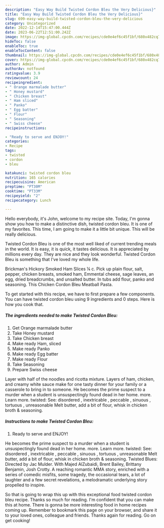 ```yaml
---
description: "Easy Way Build Twisted Cordon Bleu the Very Delicious}"
title: "Easy Way Build Twisted Cordon Bleu the Very Delicious}"
slug: 699-easy-way-build-twisted-cordon-bleu-the-very-delicious
category: Uncategorized
date: 2022-12-14T15:47:00.444Z
date: 2023-06-22T12:51:00.242Z
image: https://img-global.cpcdn.com/recipes/cde0e4ef6c45f1bf/680x482cq70/twisted-cordon-bleu-recipe-main-photo.jpg
hideToc: false
enableToc: true
enableTocContent: false
thumbnail: https://img-global.cpcdn.com/recipes/cde0e4ef6c45f1bf/680x482cq70/twisted-cordon-bleu-recipe-main-photo.jpg
cover: https://img-global.cpcdn.com/recipes/cde0e4ef6c45f1bf/680x482cq70/twisted-cordon-bleu-recipe-main-photo.jpg
author: Admin
authorAv: notfound
ratingvalue: 3.9
reviewcount: 24
recipeingredient:
- " Orange marmalade butter"
- " Honey mustard"
- " Chicken breast"
- " Ham sliced"
- " Panko"
- " Egg batter"
- " Flour"
- " Seasoning"
- " Swiss cheese"
recipeinstructions:

- "Ready to serve and ENJOY!"
categories:
- Recipe
tags:
- twisted
- cordon
- bleu

katakunci: twisted cordon bleu 
nutrition: 165 calories
recipecuisine: American
preptime: "PT30M"
cooktime: "PT33M"
recipeyield: "2"
recipecategory: Lunch

---
```



Hello everybody, it's John, welcome to my recipe site. Today, I'm gonna show you how to make a distinctive dish, twisted cordon bleu. It is one of my favorites. This time, I am going to make it a little bit unique. This will be really delicious.

Twisted Cordon Bleu is one of the most well liked of current trending meals in the world. It is easy, it is quick, it tastes delicious. It is appreciated by millions every day. They are nice and they look wonderful. Twisted Cordon Bleu is something that I've loved my whole life.

Brickman&#39;s Hickory Smoked Ham Slices ¼ c. Pick up plain flour, salt, pepper, chicken breasts, smoked ham, Emmental cheese, sage leaves, an egg, dried breadcrumbs, and unsalted butter. In tubs add flour, panko and seasoning. This Chicken Cordon Bleu Meatball Pasta.


To get started with this recipe, we have to first prepare a few components. You can have twisted cordon bleu using 9 ingredients and 0 steps. Here is how you cook that.

<!--inarticleads1-->

##### The ingredients needed to make Twisted Cordon Bleu:

1. Get  Orange marmalade butter
1. Take  Honey mustard
1. Take  Chicken breast
1. Make ready  Ham, sliced
1. Make ready  Panko
1. Make ready  Egg batter
1. Make ready  Flour
1. Take  Seasoning
1. Prepare  Swiss cheese


Layer with half of the noodles and ricotta mixture. Layers of ham, chicken, and creamy white sauce make for one tasty dinner for your family or a casserole to bring in to someone. He becomes the prime suspect to a murder when a student is unsuspectingly found dead in her home. more. Learn more. twisted: See: disordered , inextricable , peccable , sinuous , tortuous , unreasonable Melt butter, add a bit of flour, whisk in chicken broth &amp; seasoning. 

<!--inarticleads2-->

##### Instructions to make Twisted Cordon Bleu:


1. Ready to serve and ENJOY!

He becomes the prime suspect to a murder when a student is unsuspectingly found dead in her home. more. Learn more. twisted: See: disordered , inextricable , peccable , sinuous , tortuous , unreasonable Melt butter, add a bit of flour, whisk in chicken broth &amp; seasoning. Twisted Blues: Directed by Jac Mulder. With Majed AlZubaidi, Brent Bailey, Brittany Benjamin, Josh Crotty. A reaching romantic MMA story, enriched with a series of comedic misfits, some tragedy, the occasional tears, a lot of laughter and a few secret revelations, a melodramatic underlying story propelled to inspire. 

So that is going to wrap this up with this exceptional food twisted cordon bleu recipe. Thanks so much for reading. I'm confident that you can make this at home. There is gonna be more interesting food in home recipes coming up. Remember to bookmark this page on your browser, and share it to your loved ones, colleague and friends. Thanks again for reading. Go on get cooking!
